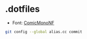 # .dotfiles

- Font: [ComicMonoNF](https://github.com/xtevenx/ComicMonoNF)

```sh
git config --global alias.cc commit
```

